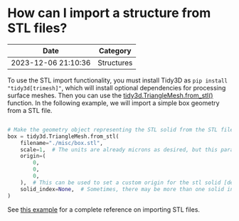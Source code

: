 # How can I import a structure from STL files?

| Date       | Category    |
|------------|-------------|
| 2023-12-06 21:10:36 | Structures |


To use the STL import functionality, you must install Tidy3D as `pip install "tidy3d[trimesh]"`, which will install optional dependencies for processing surface meshes. Then you can use the [tidy3d.TriangleMesh.from\_stl()](https://docs.flexcompute.com/projects/tidy3d/en/latest/api/_autosummary/tidy3d.TriangleMesh.html#tidy3d.TriangleMesh.from_stl) function. In the following example, we will import a simple box geometry from a STL file.



```python

# Make the geometry object representing the STL solid from the STL file stored on disk
box = tidy3d.TriangleMesh.from_stl(
    filename="./misc/box.stl",
    scale=1,  # The units are already microns as desired, but this parameter can be used to change units [default: 1].
    origin=(
        0,
        0,
        0,
    ),  # This can be used to set a custom origin for the stl solid [default: (0, 0, 0)]
    solid_index=None,  # Sometimes, there may be more than one solid in the file; use this to select a specific one by index.
)

```



See [this example](https://www.flexcompute.com/tidy3d/examples/notebooks/STLImport/) for a complete reference on importing STL files.
